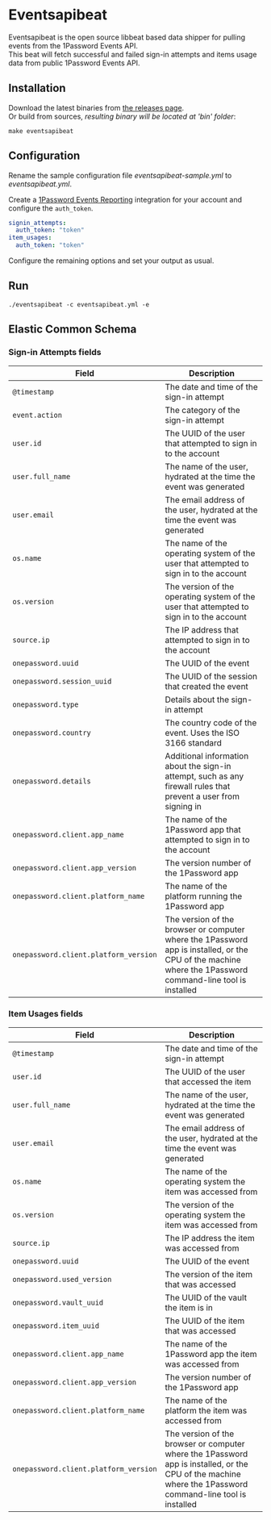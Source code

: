 Eventsapibeat
=============

Eventsapibeat is the open source libbeat based data shipper for pulling events from the 1Password Events API.  
This beat will fetch successful and failed sign-in attempts and items usage data from public 1Password Events API.

Installation
------------

Download the latest binaries from [the releases page](https://github.com/1Password/events-api-elastic/releases/latest).  
Or build from sources, *resulting binary will be located at 'bin' folder*:

```shell
make eventsapibeat
```

Configuration
-------------

Rename the sample configuration file *eventsapibeat-sample.yml* to *eventsapibeat.yml*.

Create a [1Password Events Reporting](https://support.1password.com/events-reporting-elastic/) integration for your account and configure the `auth_token`.

```yaml
signin_attempts:
  auth_token: "token"
item_usages:
  auth_token: "token"
```

Configure the remaining options and set your output as usual.

Run
---

```
./eventsapibeat -c eventsapibeat.yml -e
```

Elastic Common Schema
---------------------

### Sign-in Attempts fields

| Field                                 | Description                                                                                                                                               |
|---------------------------------------|-----------------------------------------------------------------------------------------------------------------------------------------------------------|
| `@timestamp`                          | The date and time of the sign-in attempt                                                                                                                  |
| `event.action`                        | The category of the sign-in attempt                                                                                                                       |
| `user.id`                             | The UUID of the user that attempted to sign in to the account                                                                                             |
| `user.full_name`                      | The name of the user, hydrated at the time the event was generated                                                                                        |
| `user.email`                          | The email address of the user, hydrated at the time the event was generated                                                                               |
| `os.name`                             | The name of the operating system of the user that attempted to sign in to the account                                                                     |
| `os.version`                          | The version of the operating system of the user that attempted to sign in to the account                                                                  |
| `source.ip`                             | The IP address that attempted to sign in to the account                                                                                                   |
| `onepassword.uuid`                    | The UUID of the event                                                                                                                                     |
| `onepassword.session_uuid`            | The UUID of the session that created the event                                                                                                            |
| `onepassword.type`                    | Details about the sign-in attempt                                                                                                                         |
| `onepassword.country`                 | The country code of the event. Uses the ISO 3166 standard                                                                                                 |
| `onepassword.details`                 | Additional information about the sign-in attempt, such as any firewall rules that prevent a user from signing in                                          |
| `onepassword.client.app_name`         | The name of the 1Password app that attempted to sign in to the account                                                                                    |
| `onepassword.client.app_version`      | The version number of the 1Password app                                                                                                                   |
| `onepassword.client.platform_name`    | The name of the platform running the 1Password app                                                                                                        |
| `onepassword.client.platform_version` | The version of the browser or computer where the 1Password app is installed, or the CPU of the machine where the 1Password command-line tool is installed |

### Item Usages fields

| Field                                 | Description                                                                                                                                               |
|---------------------------------------|-----------------------------------------------------------------------------------------------------------------------------------------------------------|
| `@timestamp`                          | The date and time of the sign-in attempt                                                                                                                  |
| `user.id`                             | The UUID of the user that accessed the item                                                                                                               |
| `user.full_name`                      | The name of the user, hydrated at the time the event was generated                                                                                        |
| `user.email`                          | The email address of the user, hydrated at the time the event was generated                                                                               |
| `os.name`                             | The name of the operating system the item was accessed from                                                                                               |
| `os.version`                          | The version of the operating system the item was accessed from                                                                                            |
| `source.ip`                             | The IP address the item was accessed from                                                                                                                 |
| `onepassword.uuid`                    | The UUID of the event                                                                                                                                     |
| `onepassword.used_version`            | The version of the item that was accessed                                                                                                                 |
| `onepassword.vault_uuid`              | The UUID of the vault the item is in                                                                                                                      |
| `onepassword.item_uuid`               | The UUID of the item that was accessed                                                                                                                    |
| `onepassword.client.app_name`         | The name of the 1Password app the item was accessed from                                                                                                  |
| `onepassword.client.app_version`      | The version number of the 1Password app                                                                                                                   |
| `onepassword.client.platform_name`    | The name of the platform the item was accessed from                                                                                                       |
| `onepassword.client.platform_version` | The version of the browser or computer where the 1Password app is installed, or the CPU of the machine where the 1Password command-line tool is installed |
